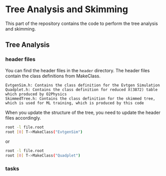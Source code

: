 # Tree Analysis and Skimming

This part of the repository contains the code to perform the tree analysis and skimming.

## Tree Analysis
### header files
You can find the header files in the `header` directory. The header files contain the class definitions from MakeClass.
```
EvtgenSim.h: Contains the class definition for the Evtgen Simulation
Quadplet.h: Contains the class definition for reduced X(3872) table which produced by O2Physics
SkimmedTree.h: Contains the class definition for the skimmed tree, which is used for ML training, which is produced by this code
```

When you update the structure of the tree, you need to update the header files accordingly.
```bash
root -l file.root
root [0] T->MakeClass("EvtgenSim")
```
or
```bash
root -l file.root
root [0] T->MakeClass("Quadplet")
```

### tasks